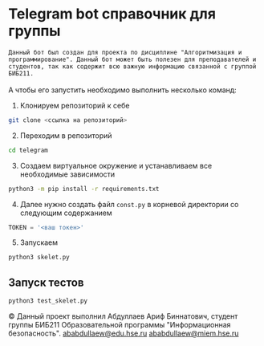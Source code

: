 # Telegram bot справочник для группы 

`Данный бот был создан для проекта по дисциплине "Алгоритмизация и программирование". Данный бот может быть полезен для преподавателей и студентов, так как содержит всю важную информацию связанной с группой БИБ211.`<br><br>
 А чтобы его запустить необходимо выполнить несколько команд:
 
1) Клонируем репозиторий к себе
``` bash
git clone <ссылка на репозиторий>
```
2) Переходим в репозиторий
``` bash
cd telegram
```
3) Создаем виртуальное окружение и устанавливаем все необходимые зависимости
``` bash
python3 -m pip install -r requirements.txt
```
4) Далее нужно создать файл `const.py` в корневой директории со следующим содержанием
``` python
TOKEN = '<ваш токен>'
```
5) Запускаем
``` bash
python3 skelet.py
```
## Запуск тестов
``` bash
python3 test_skelet.py
```


&copy; Данный проект выполнил Абдуллаев Ариф Биннатович, студент группы БИБ211 Образовательной программы "Информационная безопасность". ababdullaew@edu.hse.ru ababdullaew@miem.hse.ru

